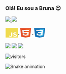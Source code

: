 ### Olá! Eu sou a Bruna 😉

<div>
<a href="https://github.com/brunaCFreitas">
<img height="180em" src="https://github-readme-stats.vercel.app/api/top-langs/?username=brunaCFreitas&layout=compact&langs_count=7&theme=dracula"/>
<img height="180em" src="https://github-readme-stats.vercel.app/api?username=brunaCFreitas&show_icons=true&theme=dracula&include_all_commits=true&count_private=true"/>
</div>

<div style="display: inline_block"><br>
  <img align="center" alt="Rafa-Js" height="30" width="40" src="https://raw.githubusercontent.com/devicons/devicon/master/icons/javascript/javascript-plain.svg">
  <img align="center" alt="Rafa-HTML" height="30" width="40" src="https://raw.githubusercontent.com/devicons/devicon/master/icons/html5/html5-original.svg">
  <img align="center" alt="Rafa-CSS" height="30" width="40" src="https://raw.githubusercontent.com/devicons/devicon/master/icons/css3/css3-original.svg">
</div>

<div>
  <br>
  <a href="https://www.instagram.com/bru.cfreitas/" target="_blank"><img src="https://img.shields.io/badge/-Instagram-%23E4405F?style=for-the-badge&logo=instagram&logoColor=white" target="_blank"></a>
  <a href="https://www.linkedin.com/in/bruna-cristina-de-freitas-63a295161/" target="_blank"><img src="https://img.shields.io/badge/-LinkedIn-%230077B5?style=for-the-badge&logo=linkedin&logoColor=white" target="_blank"></a> 
  <a href = "mailto:brunamansao@gmail.com"><img src="https://img.shields.io/badge/-Gmail-%23333?style=for-the-badge&logo=gmail&logoColor=white" target="_blank"></a>

![visitors](https://visitor-badge.glitch.me/badge?page_id=page.#80068419)

![Snake animation](https://github.com/brunaCFreitas/brunaCFreitas/blob/output/github-contribution-grid-snake.svg)

</div>
